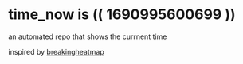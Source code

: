 # time_now is (( 1690995600699 ))

an automated repo that shows the currnent time

inspired by [breakingheatmap](https://github.com/breakingheatmap/breakingheatmap)